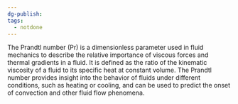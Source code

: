 ```yaml
---
dg-publish: 
tags:
  - notdone
---
```

The Prandtl number (Pr) is a dimensionless parameter used in fluid mechanics to describe the relative importance of viscous forces and thermal gradients in a fluid. It is defined as the ratio of the kinematic viscosity of a fluid to its specific heat at constant volume. The Prandtl number provides insight into the behavior of fluids under different conditions, such as heating or cooling, and can be used to predict the onset of convection and other fluid flow phenomena.
